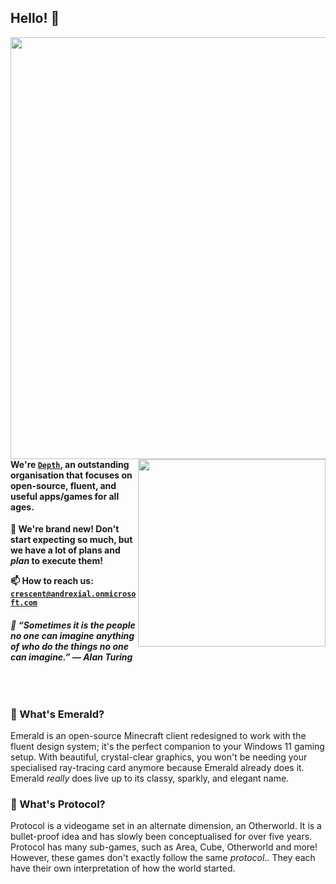 ## Hello! 👋

<img align="left" src="https://user-images.githubusercontent.com/71598437/189516578-6acd4c56-7b4e-4d62-99b4-d3ad2e184696.png" width="675"/>

<img align="right" src="https://metrics.lecoq.io/DepthCDLS?template=classic&languages=1&introduction=1&achievements=1&base=header%2C%20activity%2C%20community%2C%20repositories%2C%20metadata&base.indepth=false&base.hireable=false&base.skip=false&languages=false&languages.limit=8&languages.threshold=0%25&languages.other=false&languages.colors=github&languages.sections=most-used&languages.indepth=false&languages.analysis.timeout=15&languages.categories=markup%2C%20programming&languages.recent.categories=markup%2C%20programming&languages.recent.load=300&languages.recent.days=14&introduction=false&introduction.title=true&achievements=false&achievements.threshold=C&achievements.secrets=true&achievements.display=detailed&achievements.limit=0&config.timezone=Europe%2FLondon&config.octicon=true" width="300" />

#### We're [`Depth`](https://github.com/DepthCDLS), an outstanding organisation that focuses on open-source, fluent, and useful apps/games for all ages.

**🌱 We're brand new! Don't start expecting so much, but we have a lot of plans and *plan* to execute them!**

**📫 How to reach us: [`crescent@andrexial.onmicrosoft.com`](mailto:crescent@andrexial.onmicrosoft.com)**

###### **💬 “Sometimes it is the people no one can imagine anything of who do the things no one can imagine.” ― Alan Turing**

<br/>

### 💎 What's Emerald?

Emerald is an open-source Minecraft client redesigned to work with the fluent design system; it's the perfect companion to your Windows 11 gaming setup. With beautiful, crystal-clear graphics, you won't be needing your specialised ray-tracing card anymore because Emerald already does it. Emerald *really* does live up to its classy, sparkly, and elegant name.

### 🔗 What's Protocol?

Protocol is a videogame set in an alternate dimension, an Otherworld. It is a bullet-proof idea and has slowly been conceptualised for over five years. Protocol has many sub-games, such as Area, Cube, Otherworld and more! However, these games don't exactly follow the same *protocol*.. They each have their own interpretation of how the world started. 
